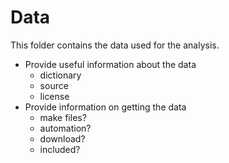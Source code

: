 # Data

This folder contains the data used for the analysis.

* Provide useful information about the data
  * dictionary
  * source
  * license
* Provide information on getting the data
  * make files?
  * automation?
  * download?
  * included?

